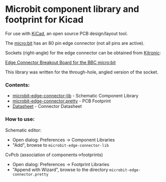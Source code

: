 # Microbit component library and footprint for Kicad

For use with [KiCad](http://kicad-pcb.org/), an open source PCB design/layout tool.

The [micro:bit](http://microbit.org/) has an 80 pin edge connector (not all pins are active). 

Sockets (right-angle) for the edge connector can be obtained from [Kitronic](https://www.kitronic.co.uk):

[Edge Connector Breakout Board for the BBC micro:bit](https://www.kitronik.co.uk/5601-edge-connector-breakout-board.html)

This library was written for the through-hole, angled version of the socket.

### Contents:

- [microbit-edge-connector-lib](./microbit-edge-connector-lib) - Schematic Component Library 
- [microbit-edge-connector.pretty](./microbit-edge-connector-lib.pretty) - PCB Footprint
- [Datasheet](./Datasheet) - Connector Datasheet

### How to use:

Schematic editor:

- Open dialog: Preferences -> Component Libraries
- "Add", browse to ```microbit-edge-connector-lib```

CvPcb (association of components->footprints)

- Open dialog: Preferences -> Footprint Libraries
- "Append with Wizard", browse to the directory ```microbit-edge-connector.pretty```
